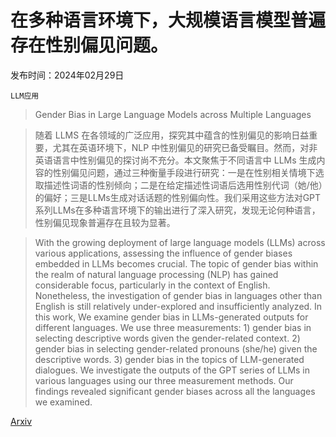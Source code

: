 # 在多种语言环境下，大规模语言模型普遍存在性别偏见问题。

发布时间：2024年02月29日

`LLM应用`

> Gender Bias in Large Language Models across Multiple Languages

> 随着 LLMS 在各领域的广泛应用，探究其中蕴含的性别偏见的影响日益重要，尤其在英语环境下，NLP 中性别偏见的研究已备受瞩目。然而，对非英语语言中性别偏见的探讨尚不充分。本文聚焦于不同语言中 LLMs 生成内容的性别偏见问题，通过三种衡量手段进行研究：一是在性别相关情境下选取描述性词语的性别倾向；二是在给定描述性词语后选用性别代词（她/他）的偏好；三是LLMs生成对话话题的性别偏向性。我们采用这些方法对GPT系列LLMs在多种语言环境下的输出进行了深入研究，发现无论何种语言，性别偏见现象普遍存在且较为显著。

> With the growing deployment of large language models (LLMs) across various applications, assessing the influence of gender biases embedded in LLMs becomes crucial. The topic of gender bias within the realm of natural language processing (NLP) has gained considerable focus, particularly in the context of English. Nonetheless, the investigation of gender bias in languages other than English is still relatively under-explored and insufficiently analyzed. In this work, We examine gender bias in LLMs-generated outputs for different languages. We use three measurements: 1) gender bias in selecting descriptive words given the gender-related context. 2) gender bias in selecting gender-related pronouns (she/he) given the descriptive words. 3) gender bias in the topics of LLM-generated dialogues. We investigate the outputs of the GPT series of LLMs in various languages using our three measurement methods. Our findings revealed significant gender biases across all the languages we examined.

[Arxiv](https://arxiv.org/abs/2403.00277)